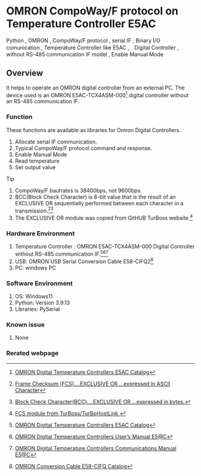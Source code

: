 # OMRON CompoWay/F protocol on Temperature Controller E5AC
Python , OMRON , CompoWay/F protocol , serial IF , Binary I/O comunication , Temperature Controller like E5AC ,　Digital Controller , without RS-485 communication IF model , Enable Manual Mode
## Overview
It helps to operate an OMRON digital controller from an external PC. The device used is an OMRON E5AC-TCX4ASM-000[^1] digital controller without an RS-485 communication IF.

### Function
These functions are available as libraries for Omron Digital Controllers.
1. Allocate serial IF communication.
2. Typical CompoWay/F protocol command and response.
3. Enable Manual Mode
4. Read temperature 
5. Set output value

> [!TIP]
> 1. CompoWay/F bautrates is 38400bps, not 9600bps.
> 2. BCC(Block Check Character) is 8-bit value that is the result of an EXCLUSIVE OR sequentially performed between each character in a transmission.[^2][^3]
> 3. The EXCLUSIVE OR module was copied from GitHUB TurBoss website.[^4]

### Hardware Environment
  1. Temperature Controller : OMRON E5AC-TCX4ASM-000 Digital Controller without RS-485 communication IF.[^1][^5][^6]
  2. USB: OMRON USB Serial Conversion Cable E58-CIFQ2[^7]
  3. PC: windows PC
### Software Environment
  1. OS: Windows11
  2. Python: Version 3.9.13
  3. Libraries: PySerial
### Known issue
  1. None
### Rerated webpage
[^4]: [FCS module from TurBoss/TurBoHostLink ](https://github.com/TurBoss/TurBoHostLink)
[^2]: [Frame Checksum (FCS)....EXCLUSIVE OR ...expressed in ASCII Character](https://www.manualslib.com/manual/1538556/Omron-Sysmac-Cv-Series.html?page=60)
[^3]: [Block Check Character(BCC)....EXCLUSIVE OR ...expressed in bytes.](https://www.manualslib.com/manual/1901904/Omron-E5c-T-Series.html?page=27)
[^1]: [OMRON Digital Temperature Controllers E5AC Catalog](https://www.fa.omron.co.jp/products/family/3157/download/catalog.html)
[^5]: [OMRON Digital Temperature Controllers User’s Manual E5@C](https://www.fa.omron.co.jp/data_pdf/mnu/h174-e1-18_e5_c.pdf?id=3157)
[^6]: [OMRON Digital Temperature Controllers Communications Manual E5@C](https://www.fa.omron.co.jp/data_pdf/mnu/h175-e1-17_e5_c.pdf?id=3157)
[^7]: [OMRON Conversion Cable E58-CIFQ Catalog](https://www.fa.omron.co.jp/data_pdf/cat/e58-cifq2_ds_e_1_6_csm1011536.pdf?id=3166)
